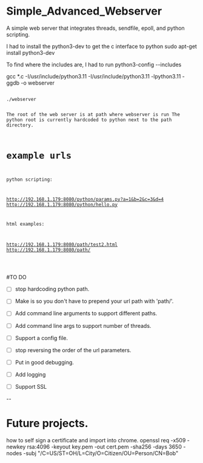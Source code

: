 
# Simple_Advanced_Webserver
A simple web server that integrates threads, sendfile, epoll, and python scripting. 

I had to install the python3-dev to get the c interface to python
sudo apt-get install python3-dev

To find where the includes are, I had to run
python3-config --includes

gcc *.c -I/usr/include/python3.11 -I/usr/include/python3.11 -lpython3.11 -ggdb -o webserver

<code>
./webserver

The root of the web server is at path where webserver is run
The python root is currently hardcoded to python next to the path directory.

# example urls

python scripting:

http://192.168.1.179:8080/python/params.py?a=1&b=2&c=3&d=4
http://192.168.1.179:8080/python/hello.py

html examples:

http://192.168.1.179:8080/path/test2.html
http://192.168.1.179:8080/path/
<BR><BR>
</code>


#TO DO

- [ ] stop hardcoding python path.
- [ ] Make is so you don't have to prepend your url path with 'path/'.
- [ ] Add command line arguments to support different paths.
- [ ] Add command line args to support number of threads.
- [ ] Support a config file. 
- [ ] stop reversing the order of the url parameters.
- [ ] Put in good debugging.
- [ ] Add logging
- [ ] Support SSL



--

# Future projects.  


how to self sign a certificate and import into chrome.
openssl req -x509 -newkey rsa:4096 -keyout key.pem -out cert.pem -sha256 -days 3650 -nodes -subj "/C=US/ST=OH/L=City/O=Citizen/OU=Person/CN=Bob"
